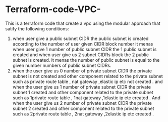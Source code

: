 # Terraform-code-VPC-
This is a terraform code that create a vpc using the modular approach that satify the following conditions:

1. when user give a public subnet CIDR the public subnet is created according to the number of user given CIDR block number it menas when user give 1 number of public subnet CIDR  the 1 public subnet is created and when user give us 2 subnet CIDRs block the 2 public subnet is created.
   it menas the number of public subnet is equal to the given number numbers of public subnet CIDRs.
2. when the user give us 0 number of private subnet CIDR the private subnet is not created and other component  related to the private subnet such as private route table , nat gateway ,elastic ip etc not created .
   and when the user give us 1 number of private subnet CIDR the private subnet 1 created and other component  related to the private subnet such as 1private route table , 1nat gateway ,1elastic ip etc  created .
    And when the user give us 2 number of private subnet CIDR the private subnet 2 created and other component  related to the private subnet such as 2private route table , 2nat gateway ,2elastic ip etc  created . 

